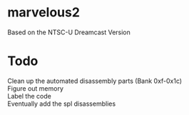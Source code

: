 # marvelous2
  Based on the NTSC-U Dreamcast Version

# Todo
  Clean up the automated disassembly parts (Bank 0xf-0x1c)\
  Figure out memory\
  Label the code\
  Eventually add the spl disassemblies
